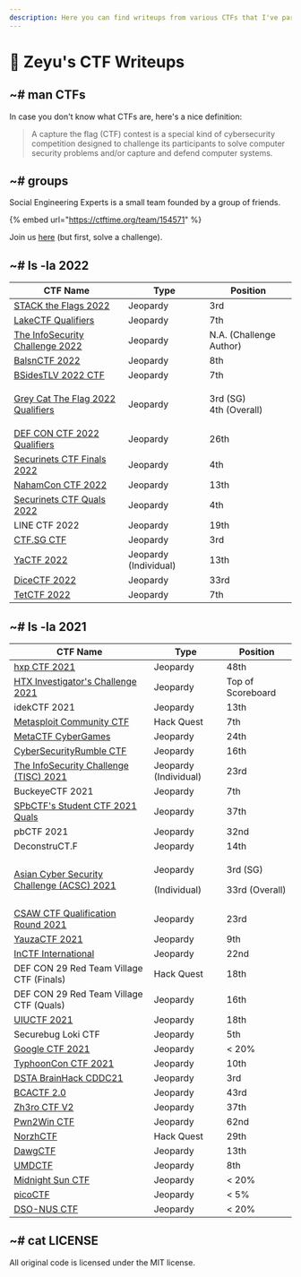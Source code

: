 ```yaml
---
description: Here you can find writeups from various CTFs that I've participated in.
---
```


# 🚩 Zeyu's CTF Writeups

## \~# man CTFs

In case you don't know what CTFs are, here's a nice definition:

> A capture the flag (CTF) contest is a special kind of cybersecurity competition designed to challenge its participants to solve computer security problems and/or capture and defend computer systems.

## \~# groups

Social Engineering Experts is a small team founded by a group of friends.

{% embed url="https://ctftime.org/team/154571" %}

Join us [here](https://forms.gle/o4mYdmpT6KTRc31M9) (but first, solve a challenge).

## \~# ls -la 2022

| CTF Name                                                                     | Type                  | Position                         |
| ---------------------------------------------------------------------------- | --------------------- | -------------------------------- |
| [STACK the Flags 2022](2022/stack-the-flags-2022/secret-of-meow-olympurr.md) | Jeopardy              | 3rd                              |
| [LakeCTF Qualifiers](2022/lakectf-qualifiers/)                               | Jeopardy              | 7th                              |
| [The InfoSecurity Challenge 2022](2022/tisc-2022/)                           | Jeopardy              | N.A. (Challenge Author)          |
| [BalsnCTF 2022](2022/balsnctf-2022/)                                         | Jeopardy              | 8th                              |
| [BSidesTLV 2022 CTF](2022/bsidestlv-2022-ctf/)                               | Jeopardy              | 7th                              |
| [Grey Cat The Flag 2022 Qualifiers](2022/grey-cat-the-flag-2022.md)          | Jeopardy              | <p>3rd (SG)<br>4th (Overall)</p> |
| [DEF CON CTF 2022 Qualifiers](2022/def-con-ctf-2022-qualifiers.md)           | Jeopardy              | 26th                             |
| [Securinets CTF Finals 2022](2022/securinets-ctf-finals-2022/)               | Jeopardy              | 4th                              |
| [NahamCon CTF 2022](2022/nahamcon-ctf-2022/)                                 | Jeopardy              | 13th                             |
| [Securinets CTF Quals 2022](2022/securinets-ctf-quals-2022/)                 | Jeopardy              | 4th                              |
| LINE CTF 2022                                                                | Jeopardy              | 19th                             |
| [CTF.SG CTF](2022/ctf.sg-ctf/)                                               | Jeopardy              | 3rd                              |
| [YaCTF 2022](2022/yactf-2022/)                                               | Jeopardy (Individual) | 13th                             |
| [DiceCTF 2022](2022/dicectf-2022/)                                           | Jeopardy              | 33rd                             |
| [TetCTF 2022](2022/tetctf-2022/)                                             | Jeopardy              | 7th                              |

## \~# ls -la 2021

| CTF Name                                                                                     | Type                               | Position                             |
| -------------------------------------------------------------------------------------------- | ---------------------------------- | ------------------------------------ |
| [hxp CTF 2021](2021/hxp-ctf-2021.md)                                                         | Jeopardy                           | 48th                                 |
| [HTX Investigator's Challenge 2021](2021/htx-investigators-challenge-2021.md)                | Jeopardy                           | Top of Scoreboard                    |
| idekCTF 2021                                                                                 | Jeopardy                           | 13th                                 |
| [Metasploit Community CTF](2021/metasploit-community-ctf.md)                                 | Hack Quest                         | 7th                                  |
| [MetaCTF CyberGames](2021/metactf-cybergames/)                                               | Jeopardy                           | 24th                                 |
| [CyberSecurityRumble CTF](2021/cybersecurityrumble-ctf/)                                     | Jeopardy                           | 16th                                 |
| [The InfoSecurity Challenge (TISC) 2021](2021/the-infosecurity-challenge-tisc-2021/)         | Jeopardy (Individual)              | 23rd                                 |
| BuckeyeCTF 2021                                                                              | Jeopardy                           | 7th                                  |
| [SPbCTF's Student CTF 2021 Quals](2021/spbctfs-student-ctf-quals/)                           | Jeopardy                           | 37th                                 |
| pbCTF 2021                                                                                   | Jeopardy                           | 32nd                                 |
| DeconstruCT.F                                                                                | Jeopardy                           | 14th                                 |
| [Asian Cyber Security Challenge (ACSC) 2021](2021/asian-cyber-security-challenge-acsc-2021/) | <p>Jeopardy</p><p>(Individual)</p> | <p>3rd (SG)</p><p>33rd (Overall)</p> |
| [CSAW CTF Qualification Round 2021](2021/csaw-ctf-qualification-round-2021/)                 | Jeopardy                           | 23rd                                 |
| [YauzaCTF 2021](2021/yauzactf-2021/)                                                         | Jeopardy                           | 9th                                  |
| [InCTF International](2021/inctf-2021/)                                                      | Jeopardy                           | 22nd                                 |
| DEF CON 29 Red Team Village CTF (Finals)                                                     | Hack Quest                         | 18th                                 |
| DEF CON 29 Red Team Village CTF (Quals)                                                      | Jeopardy                           | 16th                                 |
| [UIUCTF 2021](2021/uiuctf-2021/)                                                             | Jeopardy                           | 18th                                 |
| Securebug Loki CTF                                                                           | Jeopardy                           | 5th                                  |
| [Google CTF 2021](2021/google-ctf-2021/)                                                     | Jeopardy                           | < 20%                                |
| [TyphoonCon CTF 2021](2021/typhooncon-ctf-2021/)                                             | Jeopardy                           | 10th                                 |
| [DSTA BrainHack CDDC21](2021/dsta-brainhack-cddc21/)                                         | Jeopardy                           | 3rd                                  |
| [BCACTF 2.0](2021/bcactf-2.0)                                                                | Jeopardy                           | 43rd                                 |
| [Zh3ro CTF V2](2021/zh3ro-ctf-v2/)                                                           | Jeopardy                           | 37th                                 |
| [Pwn2Win CTF](2021/pwn2win-ctf-2021/)                                                        | Jeopardy                           | 62nd                                 |
| [NorzhCTF](2021/norzhctf-2021/)                                                              | Hack Quest                         | 29th                                 |
| [DawgCTF](2021/dawgctf-2021/)                                                                | Jeopardy                           | 13th                                 |
| [UMDCTF](2021/umdctf-2021/)                                                                  | Jeopardy                           | 8th                                  |
| [Midnight Sun CTF](2021/midnight-sun-ctf/)                                                   | Jeopardy                           | < 20%                                |
| [picoCTF](2021/picoctf/)                                                                     | Jeopardy                           | < 5%                                 |
| [DSO-NUS CTF](2021/dso-nus-ctf/)                                                             | Jeopardy                           | < 20%                                |

## \~# cat LICENSE

All original code is licensed under the MIT license.
